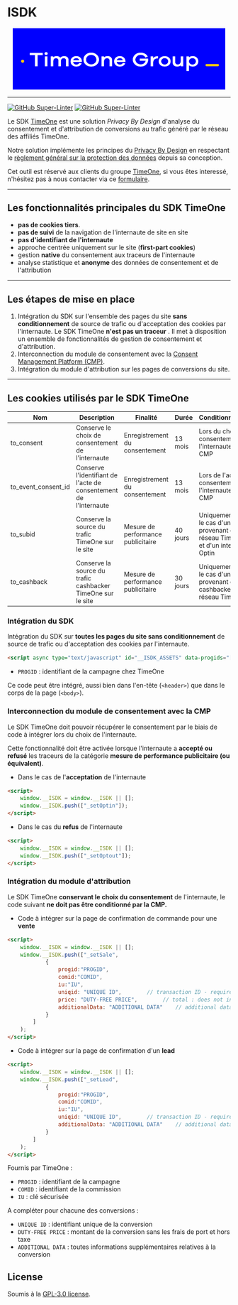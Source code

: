 # ISDK

<p align="center">
    <img src="logo_TimeOneGroup_blanc_jaune_Jpeg_RVB.jpg" alt="Ibis logo" width="480">
</p>

---

[![GitHub Super-Linter](https://github.com/TimeOne-Group/isdk/workflows/Lint%20Code%20Base/badge.svg)](https://github.com/marketplace/actions/super-linter)
[![GitHub Super-Linter](https://github.com/TimeOne-Group/isdk/workflows/Test%20Code%20Base/badge.svg)](https://github.com/marketplace/actions/super-linter)

Le SDK [TimeOne](https://timeone.io) est une solution _Privacy By Design_ d'analyse du consentement et d'attribution de conversions au trafic généré par le réseau des affiliés TimeOne.

Notre solution implémente les principes du [Privacy By Design](https://fr.wikipedia.org/wiki/Protection_de_la_vie_priv%C3%A9e_d%C3%A8s_la_conception) en respectant le [règlement général sur la protection des données](https://fr.wikipedia.org/wiki/R%C3%A8glement_g%C3%A9n%C3%A9ral_sur_la_protection_des_donn%C3%A9es) depuis sa conception.

Cet outil est réservé aux clients du groupe [TimeOne](https://timeone.io), si vous êtes interessé, n'hésitez pas à nous contacter via ce [formulaire](https://www.timeonegroup.com/contact/).

---

## Les fonctionnalités principales du SDK TimeOne

- **pas de cookies tiers**.
- **pas de suivi** de la navigation de l'internaute de site en site
- **pas d'identifiant de l'internaute**
- approche centrée uniquement sur le site (**first-part cookies**)
- gestion **native** du consentement aux traceurs de l'internaute
- analyse statistique et **anonyme** des données de consentement et de l'attribution

---

## Les étapes de mise en place

1. Intégration du SDK sur l'ensemble des pages du site **sans conditionnement** de source de trafic ou d'acceptation des cookies par l'internaute. Le SDK TimeOne **n'est pas un traceur** . Il met à disposition un ensemble de fonctionnalités de gestion de consentement et d'attribution.
1. Interconnection du module de consentement avec la [Consent Management Platform (CMP)](https://www.cnil.fr/fr/definition/consent-management-platform-cmp-ou-plateforme-de-gestion-du-consentement).
1. Intégration du module d'attribution sur les pages de conversions du site.

---

## Les cookies utilisés par le SDK TimeOne

| Nom                 | Description                                                      | Finalité                           | Durée    | Conditionnement                                                                         | Consentement                                     |
| ------------------- | ---------------------------------------------------------------- | ---------------------------------- | -------- | --------------------------------------------------------------------------------------- | ------------------------------------------------ |
| to_consent          | Conserve le choix de consentement de l'internaute                | Enregistrement du consentement     | 13 mois  | Lors du choix du consentement de l'internaute via le CMP                                | Strictement nécessaire                           |
| to_event_consent_id | Conserve l'identifiant de l'acte de consentement de l'internaute | Enregistrement du consentement     | 13 mois  | Lors de l'acte de consentement de l'internaute via le CMP                               | Consentement                                     |
| to_subid            | Conserve la source du trafic TimeOne sur le site                 | Mesure de performance publicitaire | 40 jours | Uniquement dans le cas d'un trafic provenant du réseau TimeOne et d'un internaute Optin | Consentement                                     |
| to_cashback         | Conserve la source du trafic cashbacker TimeOne sur le site      | Mesure de performance publicitaire | 30 jours | Uniquement dans le cas d'un trafic provenant d'un cashbacker du réseau TimeOne          | Exempté de consentement (strictement necessaire) |

### Intégration du SDK

Intégration du SDK sur **toutes les pages du site sans conditionnement** de source de trafic ou d'acceptation des cookies par l'internaute.

```HTML
<script async type="text/javascript" id="__ISDK_ASSETS" data-progids="[PROGID]" src="https://cdn.jsdelivr.net/gh/TimeOne-Group/isdk@main/dist/isdk.min.js"></script>
```

- `PROGID` : identifiant de la campagne chez TimeOne

Ce code peut être intégré, aussi bien dans l'en-tête (`<header>`) que dans le corps de la page (`<body>`).

### Interconnection du module de consentement avec la CMP

Le SDK TimeOne doit pouvoir récupérer le consentement par le biais de code à intégrer lors du choix de l'internaute.

Cette fonctionnalité doit être activée lorsque l'internaute a **accepté ou refusé** les traceurs de la catégorie **mesure de performance publicitaire (ou équivalent)**.

- Dans le cas de l'**acceptation** de l'internaute

```HTML
<script>
    window.__ISDK = window.__ISDK || [];
    window.__ISDK.push(["_setOptin"]);
</script>
```

- Dans le cas du **refus** de l'internaute

```HTML
<script>
    window.__ISDK = window.__ISDK || [];
    window.__ISDK.push(["_setOptout"]);
</script>
```

### Intégration du module d'attribution

Le SDK TimeOne **conservant le choix du consentement** de l'internaute, le code suivant **ne doit pas être conditionné par la CMP.**

- Code à intégrer sur la page de confirmation de commande pour une **vente**

```HTML
<script>
    window.__ISDK = window.__ISDK || [];
    window.__ISDK.push(["_setSale",
            {
                progid:"PROGID",
                comid:"COMID",
                iu:"IU",
                uniqid: "UNIQUE ID",        // transaction ID - required
                price: "DUTY-FREE PRICE",        // total : does not include tax and shipping - required
                additionalData: "ADDITIONAL DATA"    // additional data
            }
        ]
    );
</script>
```

- Code à intégrer sur la page de confirmation d'un **lead**

```HTML
<script>
    window.__ISDK = window.__ISDK || [];
    window.__ISDK.push(["_setLead",
            {
                progid:"PROGID",
                comid:"COMID",
                iu:"IU",
                uniqid: "UNIQUE ID",        // transaction ID - required
                additionalData: "ADDITIONAL DATA"    // additional data
            }
        ]
    );
</script>
```

Fournis par TimeOne :

- `PROGID` : identifiant de la campagne
- `COMID` : identifiant de la commission
- `IU` : clé sécurisée

A compléter pour chacune des conversions :

- `UNIQUE ID` : identifiant unique de la conversion
- `DUTY-FREE PRICE` : montant de la conversion sans les frais de port et hors taxe
- `ADDITIONAL DATA` : toutes informations supplémentaires relatives à la conversion

## License

Soumis à la [GPL-3.0 license](LICENSE).

